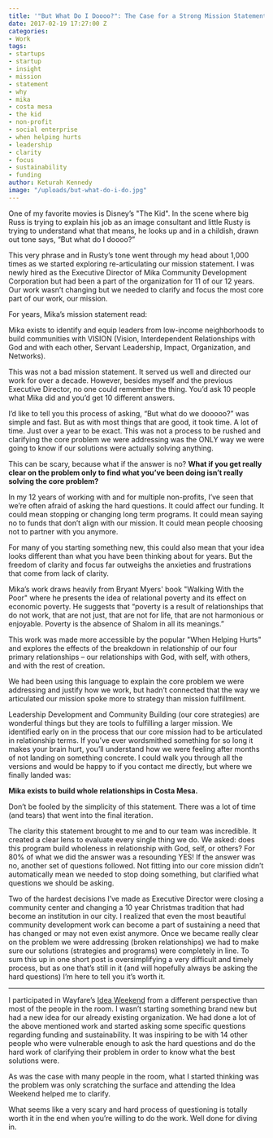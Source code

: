 ```yaml
---
title: '"But What Do I Doooo?": The Case for a Strong Mission Statement'
date: 2017-02-19 17:27:00 Z
categories:
- Work
tags:
- startups
- startup
- insight
- mission
- statement
- why
- mika
- costa mesa
- the kid
- non-profit
- social enterprise
- when helping hurts
- leadership
- clarity
- focus
- sustainability
- funding
author: Keturah Kennedy
image: "/uploads/but-what-do-i-do.jpg"
---
```


One of my favorite movies is Disney’s "The Kid". In the scene where big Russ is trying to explain his job as an image consultant and little Rusty is trying to understand what that means, he looks up and in a childish, drawn out tone says, “But what do I doooo?”

This very phrase and in Rusty’s tone went through my head about 1,000 times as we started exploring re-articulating our mission statement. I was newly hired as the Executive Director of Mika Community Development Corporation but had been a part of the organization for 11 of our 12 years. Our work wasn’t changing but we needed to clarify and focus the most core part of our work, our mission.<!-- more -->

For years, Mika’s mission statement read:

Mika exists to identify and equip leaders from low-income neighborhoods to build communities with VISION (Vision, Interdependent Relationships with God and with each other, Servant Leadership, Impact, Organization, and Networks).

This was not a bad mission statement. It served us well and directed our work for over a decade. However, besides myself and the previous Executive Director, no one could remember the thing. You’d ask 10 people what Mika did and you’d get 10 different answers. 

I’d like to tell you this process of asking, “But what do we dooooo?” was simple and fast. But as with most things that are good, it took time. A lot of time. Just over a year to be exact. This was not a process to be rushed and clarifying the core problem we were addressing was the ONLY way we were going to know if our solutions were actually solving anything.

This can be scary, because what if the answer is no? **What if you get really clear on the problem only to find what you’ve been doing isn’t really solving the core problem?**

In my 12 years of working with and for multiple non-profits, I’ve seen that we’re often afraid of asking the hard questions. It could affect our funding. It could mean stopping or changing long term programs. It could mean saying no to funds that don’t align with our mission. It could mean people choosing not to partner with you anymore. 

For many of you starting something new, this could also mean that your idea looks different than what you have been thinking about for years. But the freedom of clarity and focus far outweighs the anxieties and frustrations that come from lack of clarity.

Mika’s work draws heavily from Bryant Myers' book "Walking With the Poor" where he presents the idea of relational poverty and its effect on economic poverty. He suggests that “poverty is a result of relationships that do not work, that are not just, that are not for life, that are not harmonious or enjoyable. Poverty is the absence of Shalom in all its meanings.”

This work was made more accessible by the popular "When Helping Hurts" and explores the effects of the breakdown in relationship of our four primary relationships – our relationships with God, with self, with others, and with the rest of creation. 

We had been using this language to explain the core problem we were addressing and justify how we work, but hadn’t connected that the way we articulated our mission spoke more to strategy than mission fulfillment. 

Leadership Development and Community Building (our core strategies) are wonderful things but they are tools to fulfilling a larger mission. We identified early on in the process that our core mission had to be articulated in relationship terms. If you’ve ever wordsmithed something for so long it makes your brain hurt, you’ll understand how we were feeling after months of not landing on something concrete. I could walk you through all the versions and would be happy to if you contact me directly, but where we finally landed was:

**Mika exists to build whole relationships in Costa Mesa.**

Don’t be fooled by the simplicity of this statement. There was a lot of time (and tears) that went into the final iteration. 

The clarity this statement brought to me and to our team was incredible. It created a clear lens to evaluate every single thing we do. We asked: does this program build wholeness in relationship with God, self, or others? For 80% of what we did the answer was a resounding YES! If the answer was no, another set of questions followed. Not fitting into our core mission didn’t automatically mean we needed to stop doing something, but clarified what questions we should be asking. 

Two of the hardest decisions I’ve made as Executive Director were closing a community center and changing a 10 year Christmas tradition that had become an institution in our city. I realized that even the most beautiful community development work can become a part of sustaining a need that has changed or may not even exist anymore. Once we became really clear on the problem we were addressing (broken relationships) we had to make sure our solutions (strategies and programs) were completely in line. To sum this up in one short post is oversimplifying a very difficult and timely process, but as one that’s still in it (and will hopefully always be asking the hard questions) I’m here to tell you it’s worth it.

------------

I participated in Wayfare’s [Idea Weekend](https://wayfare.io/startups/idea-weekend/) from a different perspective than most of the people in the room. I wasn’t starting something brand new but had a new idea for our already existing organization. We had done a lot of the above mentioned work and started asking some specific questions regarding funding and sustainability. It was inspiring to be with 14 other people who were vulnerable enough to ask the hard questions and do the hard work of clarifying their problem in order to know what the best solutions were. 

As was the case with many people in the room, what I started thinking was the problem was only scratching the surface and attending the Idea Weekend helped me to clarify.

What seems like a very scary and hard process of questioning is totally worth it in the end when you’re willing to do the work. Well done for diving in.